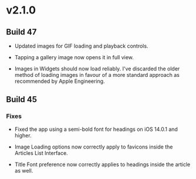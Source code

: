 # v2.1.0

## Build 47

- Updated images for GIF loading and playback controls.

- Tapping a gallery image now opens it in full view.

- Images in Widgets should now load reliably. I've discarded the older method of loading images in favour of a more standard approach as recommended by Apple Engineering. 

## Build 45

### Fixes

- Fixed the app using a semi-bold font for headings on iOS 14.0.1 and higher. 

- Image Loading options now correctly apply to favicons inside the Articles List Interface. 

- Title Font preference now correctly applies to headings inside the article as well. 
